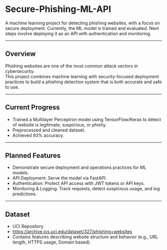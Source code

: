 # Secure-Phishing-ML-API
A machine learning project for detecting phishing websites, with a focus on secure deployment. Currently, the ML model is trained and evaluated. Next steps involve deploying it as an API with authentication and monitoring.

---

## Overview
Phishing websites are one of the most common attack vectors in cybersecurity.  
This project combines machine learning with security-focused deployment practices to build a phishing detection system that is both accurate and safe to use.

---

## Current Progress
- Trained a Multilayer Perceptron model using TensorFlow/Keras to detect of website is legitimate, suspicious, or phishy.  
- Preprocessed and cleaned dataset.  
- Achieved 93% accuracy.  

---

## Planned Features
- Demonstrate secure deployment and operations practices for ML models.
- API Deployment: Serve the model via FastAPI.  
- Authentication: Protect API access with JWT tokens or API keys.  
- Monitoring & Logging: Track requests, detect suspicious usage, and log predictions.  
  
---

##  Dataset
- UCI Repository
- https://archive.ics.uci.edu/dataset/327/phishing+websites   
- Contains features describing website structure and behavior (e.g., URL length, HTTPS usage, Domain based).  
